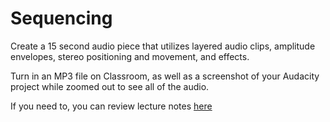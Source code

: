 # Sequencing

Create a 15 second audio piece that utilizes layered audio clips, amplitude envelopes, stereo positioning and movement, and effects.

Turn in an MP3 file on Classroom, as well as a screenshot of your Audacity project while zoomed out to see all of the audio.

If you need to, you can review lecture notes [here](../lectures/05_sequencing.md)
